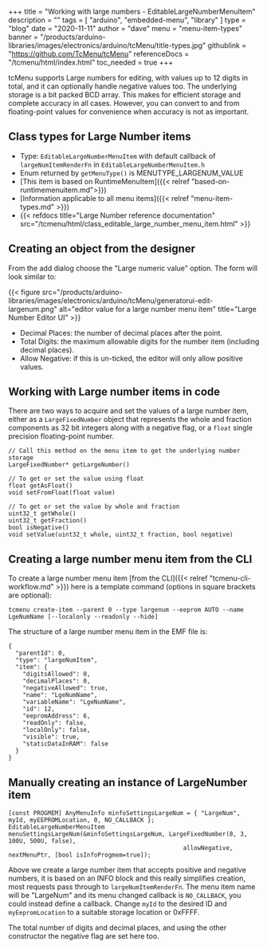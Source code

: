 +++
title = "Working with large numbers - EditableLargeNumberMenuItem"
description = ""
tags = [ "arduino", "embedded-menu", "library" ]
type = "blog"
date = "2020-11-11"
author =  "dave"
menu = "menu-item-types"
banner = "/products/arduino-libraries/images/electronics/arduino/tcMenu/title-types.jpg"
githublink = "https://github.com/TcMenu/tcMenu"
referenceDocs = "/tcmenu/html/index.html"
toc_needed = true
+++

tcMenu supports Large numbers for editing, with values up to 12 digits in total, and it can optionally handle negative values too. The underlying storage is a bit packed BCD array. This makes for efficient storage and complete accuracy in all cases. However, you can convert to and from floating-point values for convenience when accuracy is not as important.

## Class types for Large Number items

* Type: `EditableLargeNumberMenuItem` with default callback of `largeNumItemRenderFn` in `EditableLargeNumberMenuItem.h`
* Enum returned by `getMenuType()` is MENUTYPE_LARGENUM_VALUE
* [This item is based on RuntimeMenuItem]({{< relref "based-on-runtimemenuitem.md">}})
* [Information applicable to all menu items]({{< relref "menu-item-types.md" >}})
* {{< refdocs title="Large Number reference documentation" src="/tcmenu/html/class_editable_large_number_menu_item.html" >}}

## Creating an object from the designer

From the add dialog choose the "Large numeric value" option. The form will look similar to:

{{< figure src="/products/arduino-libraries/images/electronics/arduino/tcMenu/generatorui-edit-largenum.png" alt="editor value for a large number menu item" title="Large Number Editor UI" >}}

* Decimal Places: the number of decimal places after the point.
* Total Digits: the maximum allowable digits for the number item (including decimal places).
* Allow Negative: if this is un-ticked, the editor will only allow positive values. 

## Working with Large number items in code

There are two ways to acquire and set the values of a large number item, either as a `LargeFixedNumber` object that represents the whole and fraction components as 32 bit integers along with a negative flag, or a `float` single precision floating-point number.

    // Call this method on the menu item to get the underlying number storage
    LargeFixedNumber* getLargeNumber()

    // To get or set the value using float
    float getAsFloat()
    void setFromFloat(float value)

    // To get or set the value by whole and fraction
    uint32_t getWhole()
    uint32_t getFraction()
    bool isNegative()
    void setValue(uint32_t whole, uint32_t fraction, bool negative)

## Creating a large number menu item from the CLI

To create a large number menu item [from the CLI]({{< relref "tcmenu-cli-workflow.md" >}}) here is a template command (options in square brackets are optional):

    tcmenu create-item --parent 0 --type largenum --eeprom AUTO --name LgeNumName [--localonly --readonly --hide]

The structure of a large number menu item in the EMF file is:

    {
      "parentId": 0,
      "type": "largeNumItem",
      "item": {
        "digitsAllowed": 0,
        "decimalPlaces": 0,
        "negativeAllowed": true,
        "name": "LgeNumName",
        "variableName": "LgeNumName",
        "id": 12,
        "eepromAddress": 6,
        "readOnly": false,
        "localOnly": false,
        "visible": true,
        "staticDataInRAM": false
      }
    }

## Manually creating an instance of LargeNumber item

    [const PROGMEM] AnyMenuInfo minfoSettingsLargeNum = { "LargeNum", myId, myEEPROMLocation, 0, NO_CALLBACK };
    EditableLargeNumberMenuItem menuSettingsLargeNum(&minfoSettingsLargeNum, LargeFixedNumber(8, 3, 100U, 500U, false),
                                                     allowNegative, nextMenuPtr, [bool isInfoProgmem=true]);

Above we create a large number item that accepts positive and negative numbers, it is based on an INFO block and this really simplifies creation, most requests pass through to `largeNumItemRenderFn`. The menu item name will be "LargeNum" and its menu changed callback is `NO_CALLBACK`, you could instead define a callback. Change `myId` to the desired ID and `myEepromLocation` to a suitable storage location or 0xFFFF.

The total number of digits and decimal places, and using the other constructor the negative flag are set here too.
